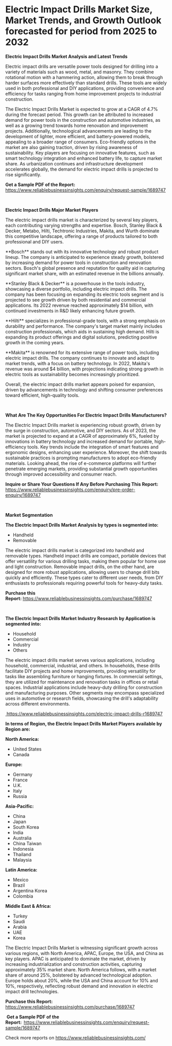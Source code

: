 <p><h1>Electric Impact Drills Market Size, Market Trends, and Growth Outlook forecasted for period from 2025 to 2032</h1></p><p><strong>Electric Impact Drills Market Analysis and Latest Trends</strong></p>
<p><p>Electric impact drills are versatile power tools designed for drilling into a variety of materials such as wood, metal, and masonry. They combine rotational motion with a hammering action, allowing them to break through harder surfaces more effectively than standard drills. These tools are widely used in both professional and DIY applications, providing convenience and efficiency for tasks ranging from home improvement projects to industrial construction.</p><p>The Electric Impact Drills Market is expected to grow at a CAGR of 4.7% during the forecast period. This growth can be attributed to increased demand for power tools in the construction and automotive industries, as well as a growing trend towards home renovation and improvement projects. Additionally, technological advancements are leading to the development of lighter, more efficient, and battery-powered models, appealing to a broader range of consumers. Eco-friendly options in the market are also gaining traction, driven by rising awareness of sustainability. Key players are focusing on innovative features, such as smart technology integration and enhanced battery life, to capture market share. As urbanization continues and infrastructure development accelerates globally, the demand for electric impact drills is projected to rise significantly.</p></p>
<p><strong>Get a Sample PDF of the Report:&nbsp;</strong> <a href="https://www.reliablebusinessinsights.com/enquiry/request-sample/1689747?utm_campaign=3053&utm_medium=2&utm_source=Github&utm_content=ia&utm_term=10042025&utm_id=electric-impact-drills">https://www.reliablebusinessinsights.com/enquiry/request-sample/1689747</a></p>
<p>&nbsp;</p>
<p><strong>Electric Impact Drills Major Market Players</strong></p>
<p><p>The electric impact drills market is characterized by several key players, each contributing varying strengths and expertise. Bosch, Stanley Black & Decker, Metabo, Hilti, Techtronic Industries, Makita, and Wurth dominate this competitive landscape, offering a range of products tailored to both professional and DIY users.</p><p>**Bosch** stands out with its innovative technology and robust product lineup. The company is anticipated to experience steady growth, bolstered by increasing demand for power tools in construction and renovation sectors. Bosch's global presence and reputation for quality aid in capturing significant market share, with an estimated revenue in the billions annually.</p><p>**Stanley Black & Decker** is a powerhouse in the tools industry, showcasing a diverse portfolio, including electric impact drills. The company has been focusing on expanding its electric tools segment and is projected to see growth driven by both residential and commercial applications. Its 2022 revenue reached approximately $14 billion, with continued investments in R&D likely enhancing future growth.</p><p>**Hilti** specializes in professional-grade tools, with a strong emphasis on durability and performance. The company's target market mainly includes construction professionals, which aids in sustaining high demand. Hilti is expanding its product offerings and digital solutions, predicting positive growth in the coming years.</p><p>**Makita** is renowned for its extensive range of power tools, including electric impact drills. The company continues to innovate and adapt to market trends, with a focus on battery technology. In 2022, Makita's revenue was around $4 billion, with projections indicating strong growth in electric tools as sustainability becomes increasingly prioritized.</p><p>Overall, the electric impact drills market appears poised for expansion, driven by advancements in technology and shifting consumer preferences toward efficient, high-quality tools.</p></p>
<p>&nbsp;</p>
<p><strong>What Are The Key Opportunities For Electric Impact Drills Manufacturers?</strong></p>
<p><p>The Electric Impact Drills market is experiencing robust growth, driven by the surge in construction, automotive, and DIY sectors. As of 2023, the market is projected to expand at a CAGR of approximately 6%, fueled by innovations in battery technology and increased demand for portable, high-efficiency tools. Key trends include the integration of smart features and ergonomic designs, enhancing user experience. Moreover, the shift towards sustainable practices is prompting manufacturers to adopt eco-friendly materials. Looking ahead, the rise of e-commerce platforms will further penetrate emerging markets, providing substantial growth opportunities through improved accessibility and consumer reach.</p></p>
<p><strong>Inquire or Share Your Questions If Any Before Purchasing This Report:</strong> <a href="https://www.reliablebusinessinsights.com/enquiry/pre-order-enquiry/1689747?utm_campaign=3053&utm_medium=2&utm_source=Github&utm_content=ia&utm_term=10042025&utm_id=electric-impact-drills">https://www.reliablebusinessinsights.com/enquiry/pre-order-enquiry/1689747</a></p>
<p>&nbsp;</p>
<p><strong>Market Segmentation</strong></p>
<p><strong>The Electric Impact Drills Market Analysis by types is segmented into:</strong></p>
<p><ul><li>Handheld</li><li>Removable</li></ul></p>
<p><p>The electric impact drills market is categorized into handheld and removable types. Handheld impact drills are compact, portable devices that offer versatility for various drilling tasks, making them popular for home use and light construction. Removable impact drills, on the other hand, are designed for more robust applications, allowing users to change drill bits quickly and efficiently. These types cater to different user needs, from DIY enthusiasts to professionals requiring powerful tools for heavy-duty tasks.</p></p>
<p><strong>Purchase this Report:&nbsp;</strong><a href="https://www.reliablebusinessinsights.com/purchase/1689747?utm_campaign=3053&utm_medium=2&utm_source=Github&utm_content=ia&utm_term=10042025&utm_id=electric-impact-drills">https://www.reliablebusinessinsights.com/purchase/1689747</a></p>
<p>&nbsp;</p>
<p><strong>The Electric Impact Drills Market Industry Research by Application is segmented into:</strong></p>
<p><ul><li>Household</li><li>Commercial</li><li>Industry</li><li>Others</li></ul></p>
<p><p>The electric impact drills market serves various applications, including household, commercial, industrial, and others. In households, these drills facilitate DIY projects and home improvements, providing versatility for tasks like assembling furniture or hanging fixtures. In commercial settings, they are utilized for maintenance and renovation tasks in offices or retail spaces. Industrial applications include heavy-duty drilling for construction and manufacturing purposes. Other segments may encompass specialized uses in automotive or research fields, showcasing the drill's adaptability across different environments.</p></p>
<p><a href="https://www.reliablebusinessinsights.com/electric-impact-drills-r1689747?utm_campaign=3053&utm_medium=2&utm_source=Github&utm_content=ia&utm_term=10042025&utm_id=electric-impact-drills">&nbsp;https://www.reliablebusinessinsights.com/electric-impact-drills-r1689747</a></p>
<p><strong>In terms of Region, the Electric Impact Drills Market Players available by Region are:</strong></p>
<p>
    <p> <strong> North America: </strong>
        <ul>
            <li>United States</li>
            <li>Canada</li>
        </ul>
        </p> 
    <p> <strong> Europe: </strong>
        <ul>
            <li>Germany</li>
            <li>France</li>
            <li>U.K.</li>
            <li>Italy</li>
            <li>Russia</li>
        </ul>
        </p> 
    <p> <strong> Asia-Pacific: </strong>
        <ul>
            <li>China</li>
            <li>Japan</li>
            <li>South Korea</li>
            <li>India</li>
            <li>Australia</li>
            <li>China Taiwan</li>
            <li>Indonesia</li>
            <li>Thailand</li>
            <li>Malaysia</li>
        </ul>
        </p> 
    <p> <strong> Latin America: </strong>
        <ul>
            <li>Mexico</li>
            <li>Brazil</li>
            <li>Argentina Korea</li>
            <li>Colombia</li>
        </ul>
        </p> 
    <p> <strong> Middle East & Africa: </strong>
        <ul>
            <li>Turkey</li>
            <li>Saudi</li>
            <li>Arabia</li>
            <li>UAE</li>
            <li>Korea</li>
        </ul>
    </p>
    </p>
<p><p>The Electric Impact Drills Market is witnessing significant growth across various regions, with North America, APAC, Europe, the USA, and China as key players. APAC is anticipated to dominate the market, driven by increasing industrialization and construction activities, capturing approximately 35% market share. North America follows, with a market share of around 25%, bolstered by advanced technological adoption. Europe holds about 20%, while the USA and China account for 10% and 10%, respectively, reflecting robust demand and innovation in electric impact drill technologies.</p></p>
<p><strong>Purchase this Report: </strong><a href="https://www.reliablebusinessinsights.com/purchase/1689747?utm_campaign=3053&utm_medium=2&utm_source=Github&utm_content=ia&utm_term=10042025&utm_id=electric-impact-drills">https://www.reliablebusinessinsights.com/purchase/1689747</a></p>
<p>&nbsp;<strong>Get a Sample PDF of the Report:&nbsp;&nbsp;</strong><a href="https://www.reliablebusinessinsights.com/enquiry/request-sample/1689747?utm_campaign=3053&utm_medium=2&utm_source=Github&utm_content=ia&utm_term=10042025&utm_id=electric-impact-drills">https://www.reliablebusinessinsights.com/enquiry/request-sample/1689747</a></p>
<p><strong></strong></p>
<p>Check more reports on <a href="https://www.reliablebusinessinsights.com/?utm_campaign=3053&utm_medium=2&utm_source=Github&utm_content=ia&utm_term=10042025&utm_id=electric-impact-drills">https://www.reliablebusinessinsights.com/</a></p>